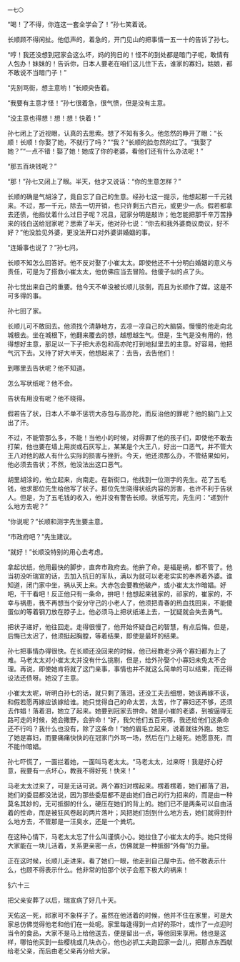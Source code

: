     一七〇 

   “喝！了不得，你连这一套全学会了！”孙七笑着说。

   长顺顾不得闲扯。他低声的，着急的，开门见山的把事情一五一十的告诉了孙七。

   “哼！我还没想到冠家会这么坏，妈的狗日的！怪不的到处都是暗门子呢，敢情有人包办！妹妹的！告诉你，日本人要老在咱们这儿住下去，谁家的寡妇，姑娘，都不敢说不当暗门子！”

   “先别骂街，想主意哟！”长顺央告着。

   “我要有主意才怪！”孙七很着急，很气愤，但是没有主意。

   “没主意也得想！想！想！快着！”

   孙七闭上了近视眼，认真的去思索。想了不知有多久。他忽然的睁开了眼：“长顺！长顺！你娶了她，不就行了吗？”“我？”长顺的脸忽然的红了。“我娶了她？”“一点不错！娶了她！她成了你的老婆，看他们还有什么办法呢！”

   “那五百块钱呢？”

   “那！”孙七又闭上了眼。半天，他才又说话：“你的生意怎样？”

   长顺的确是气胡涂了，竟自忘了自己的生意。经孙七这一提示，他想起那一千元钱来。不过，那一千元，除去一切开销，也只许剩五六百元，或更少一点。假若都拿去还债，他指仗着什么过日子呢？况且，冠家分明是敲诈；他怎能把那千辛万苦挣来的钱白送给冠家呢？思索了半天，他对孙七说：“你去和我外婆商议商议，好不好？”他没脸见外婆，更没法开口对外婆讲婚姻的事。

   “连婚事也说了？”孙七问。

   长顺不知怎么回答好。他不反对娶了小崔太太。即使他还不十分明白婚姻的意义与责任，可是为了搭救小崔太太，他仿佛应当去冒险。他傻子似的点了头。

   孙七觉出来自己的重要。他今天不单没被长顺儿驳倒，而且为长顺作了媒。这是不可多得的事。

   孙七回了家。

   长顺儿可不敢回去。他须找个清静地方，去凉一凉自己的大脑袋。慢慢的他走向北城根去。坐在城根下，他翻来覆去的想，越想越生气。但是，生气是没有用的，他得想好主意，那足以一下子把大赤包和高亦陀打到地狱里去的主意。好容易，他把气沉下去。又待了好大半天，他想起来了：去告，去告他们！

   到哪里去告状呢？他不知道。

   怎么写状纸呢？他不会。

   告状有用没有呢？他不晓得。

   假若告了状，日本人不单不惩罚大赤包与高亦陀，而反治他的罪呢？他的脑门上又出了汗。

   不过，不能管那么多，不能！当他小的时候，对得罪了他的孩子们，即使他不敢去打架，他也要在墙上用炭或石灰写上，某某是个大王八，好出一口恶气，并不管大王八对他的敌人有什么实际的损害与挫折。今天，他还须那么办，不管结果如何，他必须去告状；不然，他没法出这口恶气。

   胡里胡涂的，他立起来，向南走。在新街口，他找到一位测字的先生。花了五毛钱，他求那位先生给他写了状子。那位先生晓得状纸内容的厉害，也许不利于告状人。但是，为了五毛钱的收入，他并没有警告长顺。状纸写完，先生问：“递到什么地方去呢？”

   “你说呢？”长顺和测字先生要主意。

   “市政府吧？”先生建议。

   “就好！”长顺没特别的用心去考虑。

   拿起状纸，他用最快的脚步，直奔市政府去。他拚了命。是福是祸，都不管了。他当初没听瑞宣的话，去加入抗日的军队，满以为就可以老老实实的奉养着外婆。谁知道，闭门家中坐，祸从天上来。大赤包会要教他破产，或小崔太太作暗娼。好吧，干干看吧！反正他只有一条命，拚吧！他想起来钱家的，祁家的，崔家的，不幸与祸患，我不再想当个安分守己的小老人了，他须把青春的热血找回来，不能傻蛋似的等着钢刀放在脖子上。他必须马上把状纸递上去，一犹疑就会失去勇气。

   把状子递好，他往回走。走得很慢了，他开始怀疑自己的智慧，有点后悔。但是，后悔已太迟了，他须挺起胸膛，等着结果，即使是最坏的结果。

   孙七把事情办得很快。在长顺还没回来的时候，他已经教老少两个寡妇都为上了难。马老太太对小崔太太并没有什么挑剔，但是，给外孙娶个小寡妇未免太不合理。再说，即使她肯将就了这门亲事，事情也并不就这么简单的可以结束，而还得设法还债呀。她没了主意。

   小崔太太呢，听明白孙七的话，就只剩了落泪。还没工夫去细想，她该再嫁不该，和假若愿再嫁应该嫁给谁。她只觉得自己的命太苦，太苦，作了寡妇还不够，还须去作娼！落着泪，她立了起来。她要到冠家去拚命。她是小崔的老婆，到被逼得无路可走的时候，她会撒野，会拚命！“好，我欠他们五百元哪，我还给他们这条命还不行吗？我什么也没有，除了这条命！”她的眉毛立起来，说着就往外跑。她忘了她是寡妇，而要痛痛快快的在冠家门外骂一场，然后在门上碰死。她愿意死，而不能作暗娼。

   孙七吓慌了，一面拦着她，一面叫马老太太。“马老太太，过来呀！我是好心好意，我要有一点坏心，教我不得好死！快来！”

   马老太太过来了，可是无话可说。两个寡妇对楞起来。楞着楞着，她们都落了泪，她们的委屈都没法说，因为那些委屈都不是由她们自己的行为招来的，而是由一种莫名其妙的，无可抵御的什么，硬压在她们的背上的。她们已不是两条可以自由活着的性命，而是被狂风卷起的两片落叶；风把她们刮到什么地方去，她们就得到什么地方去，不管那是一汪臭水，还是一个粪坑。

   在这种心情下，马老太太忘了什么叫谨慎小心。她拉住了小崔太太的手。她只觉得大家能在一块儿活着，关系更亲密一点，仿佛就是一种抵御“外侮”的力量。

   正在这时候，长顺儿走进来。看了她们一眼，他走到自己屋中去。他不敢表示什么，也顾不得表示什么。他非常的怕那个状子会惹下极大的祸来！

   §六十三

   把父亲安葬了以后，瑞宣病了好几十天。

   天佑这一死，祁家可不象样子了。虽然在他活着的时候，他并不住在家里，可是大家总仿佛觉得他老和他们在一处呢。家里每逢得到一点好的茶叶，或作了一点迎时当令的食品，大家不是马上给他送去，便是留出一点，等他回来享用。他也是这样，哪怕他买到一些樱桃或几块点心，他也必抓工夫跑回家一会儿，把那点东西献给老父亲，而后由老父亲再分给大家。

